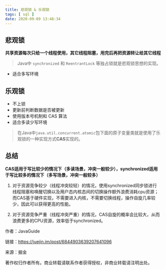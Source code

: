 ```yaml
---
title: 悲观锁 & 乐观锁
tags: [ sql ]
date: 2020-09-09 13:48:34
---
```


## 悲观锁

**共享资源每次只给一个线程使用，其它线程阻塞，用完后再把资源转让给其它线程**

> Java中 `synchronized` 和 `ReentrantLock` 等独占锁就是悲观锁思想的实现。

- 适合多写环境



## 乐观锁

- 不上锁
- 更新前判断数据是否被更新
- 使用版本号机制和 CAS 算法
- 适合多读少写环境

> 在Java中`java.util.concurrent.atomic`包下面的原子变量类就是使用了乐观锁的一种实现方式**CAS**实现的。



## 总结

**CAS适用于写比较少的情况下（多读场景，冲突一般较少），synchronized适用于写比较多的情况下（多写场景，冲突一般较多）**

1. 对于资源竞争较少（线程冲突较轻）的情况，使用synchronized同步锁进行线程阻塞和唤醒切换以及用户态内核态间的切换操作额外浪费消耗cpu资源；而CAS基于硬件实现，不需要进入内核，不需要切换线程，操作自旋几率较少，因此可以获得更高的性能。

2. 对于资源竞争严重（线程冲突严重）的情况，CAS自旋的概率会比较大，从而浪费更多的CPU资源，效率低于synchronized。



作者：JavaGuide

链接：https://juejin.im/post/6844903639207641096

来源：掘金

著作权归作者所有。商业转载请联系作者获得授权，非商业转载请注明出处。

